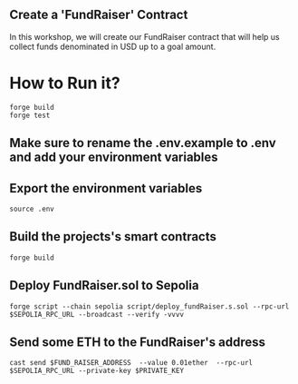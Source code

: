 ## Create a 'FundRaiser' Contract
In this workshop, we will create our FundRaiser contract that will help us collect funds denominated in USD up to a goal amount. 

# How to Run it?
```
forge build 
forge test
```

## Make sure to rename the .env.example to .env and add your environment variables

## Export the environment variables
```
source .env 
```


## Build the projects's smart contracts
```
forge build
```

## Deploy FundRaiser.sol to Sepolia
```
forge script --chain sepolia script/deploy_fundRaiser.s.sol --rpc-url $SEPOLIA_RPC_URL --broadcast --verify -vvvv
```


## Send some ETH to the FundRaiser's address 
 ```
 cast send $FUND_RAISER_ADDRESS  --value 0.01ether  --rpc-url $SEPOLIA_RPC_URL --private-key $PRIVATE_KEY
 ```